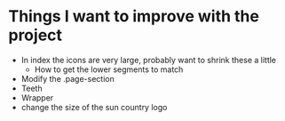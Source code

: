 # Things I want to improve with the project
 - In index the icons are very large, probably want to shrink these a little
    - How to get the lower segments to match
 - Modify the .page-section
 - Teeth
 - Wrapper
 - change the size of the sun country logo
 